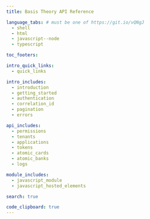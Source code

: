 ```yaml
---
title: Basis Theory API Reference

language_tabs: # must be one of https://git.io/vQNgJ
  - shell
  - html
  - javascript--node
  - typescript

toc_footers:

intro_quick_links:
  - quick_links

intro_includes:
  - introduction
  - getting_started
  - authentication
  - correlation_id
  - pagination
  - errors

api_includes:
  - permissions
  - tenants
  - applications
  - tokens
  - atomic_cards
  - atomic_banks
  - logs

module_includes:
  - javascript_module
  - javascript_hosted_elements

search: true

code_clipboard: true
---
```

